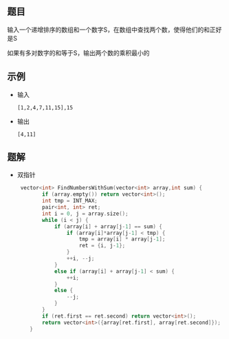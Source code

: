 ## 题目

输入一个递增排序的数组和一个数字S，在数组中查找两个数，使得他们的和正好是S

如果有多对数字的和等于S，输出两个数的乘积最小的

## 示例

- 输入

  ```
  [1,2,4,7,11,15],15
  ```

- 输出

  ```
  [4,11]
  ```

## 题解

- 双指针

  ```c++
   vector<int> FindNumbersWithSum(vector<int> array,int sum) {
          if (array.empty()) return vector<int>();
          int tmp = INT_MAX;
          pair<int, int> ret;
          int i = 0, j = array.size();
          while (i < j) {
              if (array[i] + array[j-1] == sum) {
                  if (array[i]*array[j-1] < tmp) {
                      tmp = array[i] * array[j-1];
                      ret = {i, j-1};
                  }
                  ++i, --j;
              }
              else if (array[i] + array[j-1] < sum) {
                  ++i;
              }
              else {
                  --j;
              }
          }
          if (ret.first == ret.second) return vector<int>();
          return vector<int>({array[ret.first], array[ret.second]});
      }
  ```
  





